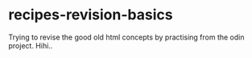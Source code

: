 # recipes-revision-basics

Trying to revise the good old html concepts by practising from the odin project.
Hihi..

